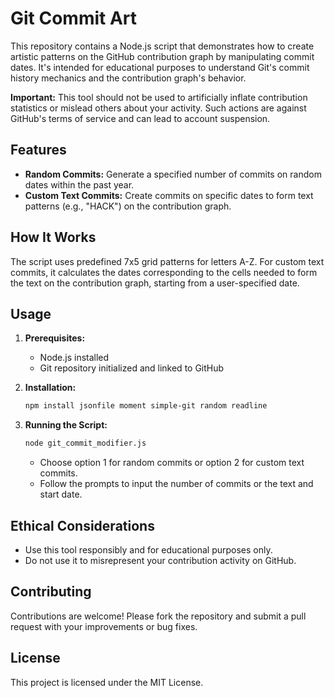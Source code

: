 # Git Commit Art

This repository contains a Node.js script that demonstrates how to create artistic patterns on the GitHub contribution graph by manipulating commit dates. It's intended for educational purposes to understand Git's commit history mechanics and the contribution graph's behavior.

**Important:** This tool should not be used to artificially inflate contribution statistics or mislead others about your activity. Such actions are against GitHub's terms of service and can lead to account suspension.

## Features

- **Random Commits:** Generate a specified number of commits on random dates within the past year.
- **Custom Text Commits:** Create commits on specific dates to form text patterns (e.g., "HACK") on the contribution graph.

## How It Works

The script uses predefined 7x5 grid patterns for letters A-Z. For custom text commits, it calculates the dates corresponding to the cells needed to form the text on the contribution graph, starting from a user-specified date.

## Usage

1. **Prerequisites:**
   - Node.js installed
   - Git repository initialized and linked to GitHub

2. **Installation:**
   ```bash
   npm install jsonfile moment simple-git random readline
   ```

3. **Running the Script:**
   ```bash
   node git_commit_modifier.js
   ```
   - Choose option 1 for random commits or option 2 for custom text commits.
   - Follow the prompts to input the number of commits or the text and start date.

## Ethical Considerations

- Use this tool responsibly and for educational purposes only.
- Do not use it to misrepresent your contribution activity on GitHub.

## Contributing

Contributions are welcome! Please fork the repository and submit a pull request with your improvements or bug fixes.

## License

This project is licensed under the MIT License.